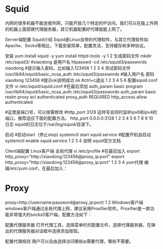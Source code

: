 # Squid
内网的很多机器不能连接外网，只能开放几个特定的IP访问。我们可以在能上外网的机器上面搭建代理服务器，其它机器配置好代理就能上网了。

Server端配置
Squid介绍
Squid是Linux自带的代理软件，与其它代理软件如Apache、Socks等相比，下载安装简单，配置灵活，支持缓存和多种协议。


安装
yum install squid -y
yum install httpd-tools -y
1
2
生成密码文件
mkdir /etc/squid3/
#xiaodong 是用户名
htpasswd -cd /etc/squid3/passwords xiaodong
#提示输入密码，比如输入123456
1
2
3
4
测试密码文件
/usr/lib64/squid/basic_ncsa_auth /etc/squid3/passwords
#输入用户名 密码
xiaodong  123456
#提示ok说明成功
ok
#ctrl+c退出
1
2
3
4
5
6
配置squid.conf文件
vi /etc/squid/squid.conf
#在最后添加
auth_param basic program /usr/lib64/squid/basic_ncsa_auth /etc/squid3/passwords
auth_param basic realm proxy
acl authenticated proxy_auth REQUIRED
http_access allow authenticated

#这里是端口号，可以按需修改
#http_port 3128 这样写会同时监听ipv6和ipv4的端口，推荐适应下面的配置方法。
http_port 0.0.0.0:3128
1
2
3
4
5
6
7
8
9
10
日志
squid的日志位于/var/log/squid/目录下。

启动
#启动start（停止stop) 
systemctl start squid.service
#配置开机自启动
systemctl enable squid.service
1
2
3
4
说明
squid官方文档

Client端配置
Linux客户端
全局代理
vi /etc/profile
#在最后加入
export http_proxy="http://xiaodong:123456@proxy_ip:port"
export http_proxy="http://xiaodong:123456@proxy_ip:port"
1
2
3
4
yum代理
编辑/etc/yum.conf，在最后加入：

# Proxy
proxy=http://username:password@proxy_ip:port/
1
2
Windows客户端
windows客户端通过全局代理上网，建议采用Proxifier软件。Proxifier是一款功能非常强大的socks5客户端。配置方法如下：

配置代理服务器
打开代理工具，选择菜单栏的配置文件，选择代理服务器，在弹出的代理服务器对话框中选择添加按钮。


配置代理规则
用户可以自由选择访问哪些ip需要代理，哪些不需要。

